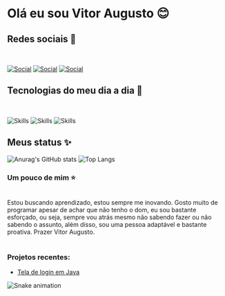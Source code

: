 # Olá eu sou Vitor Augusto 😊

## Redes sociais 🎉
<br>

[![Social](https://img.shields.io/badge/LinkedIn-0077B5?style=for-the-badge&logo=linkedin&logoColor=white)](https://www.linkedin.com/in/vitor-augusto-b617b6233/)
[![Social](https://img.shields.io/badge/GitHub-100000?style=for-the-badge&logo=github&logoColor=white)](https://github.com/VitorAugustoCunha)
[![Social](https://img.shields.io/badge/Twitter-1DA1F2?style=for-the-badge&logo=twitter&logoColor=white)](https://twitter.com/VitorAugustoGIT)


## Tecnologias do meu dia a dia 🚀

<br>

![Skills](https://img.shields.io/badge/Python-14354C?style=for-the-badge&logo=python&logoColor=white)
![Skills](https://img.shields.io/badge/Java-ED8B00?style=for-the-badge&logo=java&logoColor=white)
![Skills](https://img.shields.io/badge/Lua-2C2D72?style=for-the-badge&logo=lua&logoColor=white)

## Meus status ✨

![Anurag's GitHub stats](https://github-readme-stats.vercel.app/api?username=VitorAugustoCunha&show_icons=true&theme=synthwave)
![Top Langs](https://github-readme-stats.vercel.app/api/top-langs/?username=VitorAugustoCunha&theme=tokyonight)

### Um pouco de mim ⭐

<br>
Estou buscando aprendizado, estou sempre me inovando. Gosto muito de programar apesar de achar que não tenho o dom, eu sou bastante esforçado, ou seja, sempre vou atrás mesmo não sabendo fazer ou não sabendo o assunto, além disso, sou uma pessoa adaptável e bastante proativa. Prazer  Vitor Augusto.
</br>
<br>

### Projetos recentes:

- [Tela de login em Java](https://github.com/VitorAugustoCunha/JavaLoginFrame)


</div>

  ![Snake animation](https://github.com/VitorAugustoCunha/VitorAugustoCunha/blob/output/github-contribution-grid-snake.svg)
 
</div>
